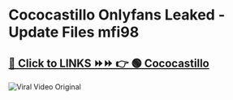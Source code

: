 
 # Cococastillo Onlyfans Leaked - Update Files mfi98

## <h2><a href="https://clipsfans.com/Cococastillo&ref=git">🔗 Click to LINKS ⏩⏩ 👉 🟢 Cococastillo </a></h2>

<a href="https://clipsfans.com/Cococastillo&ref=git" rel="nofollow" data-target="animated-image.originalLink"><img src="https://i.ibb.co.com/xMMVF88/686577567.gif" alt="Viral Video Original" style="max-width: 100%; display: inline-block;" data-target="animated-image.originalImage"></a>

